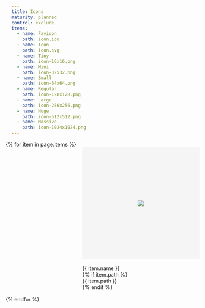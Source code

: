 ```yaml
---
title: Icons
maturity: planned
control: exclude
items:
  - name: Favicon
    path: icon.ico
  - name: Icon
    path: icon.svg
  - name: Tiny
    path: icon-16x16.png
  - name: Mini
    path: icon-32x32.png
  - name: Small
    path: icon-64x64.png
  - name: Regular
    path: icon-128x128.png  
  - name: Large
    path: icon-256x256.png  
  - name: Huge
    path: icon-512x512.png
  - name: Massive
    path: icon-1024x1024.png
---
```

<style>
.set {
  display: flex;
  flex-wrap: wrap;
  margin: 0 -1rem;
  margin-top: 0;
  padding: 0;
  list-style: none;
}
li {
  flex: 1 0 20%;
  margin: 1rem;
}
.image {
  display: flex;
  flex-direction: column;
  align-items: center;
  justify-content: center;
  width: 100%;
  min-width: 280px;
  height: 300px;
  background-color: whitesmoke;
  border: 1px solid whitesmoke;
  margin-bottom: 1rem;
}
img {
  max-height: 100%;
}
p {
  margin: 0;
}
</style>
<ul class="set">
{% for item in page.items %}
  <li>
    <div class="image"><img src="{{ site.baseurl }}/{{ item.path }}"/></div>
    <p class="header">{{ item.name }}</p>
    {% if item.path %}<p>{{ item.path }}</p>{% endif %}
  </li>
{% endfor %}
</ul>
